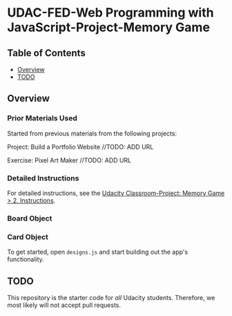 # UDAC-FED-Web Programming with JavaScript-Project-Memory Game

## Table of Contents

* [Overview](#overview)
* [TODO](#todo)

## Overview

### Prior Materials Used

Started from previous materials from the following projects:

Project: Build a Portfolio Website //TODO: ADD URL

Exercise: Pixel Art Maker //TODO: ADD URL

### Detailed Instructions

For detailed instructions, see the [Udacity Classroom-Project: Memory Game > 2. Instructions](https://classroom.udacity.com/nanodegrees/nd001/parts/3d3d1bdc-316b-46c2-bdcf-b713c82804da/modules/677caa06-55d6-444e-a853-08627c5516a7/lessons/4227cbf4-f6ce-4798-a7e5-b1ce3b9e7c33/concepts/0a38769e-8e23-4e3f-9482-d8d1aa80fbb6).

### Board Object

### Card Object 
To get started, open `designs.js` and start building out the app's functionality.


## TODO

This repository is the starter code for _all_ Udacity students. Therefore, we most likely will not accept pull requests.
